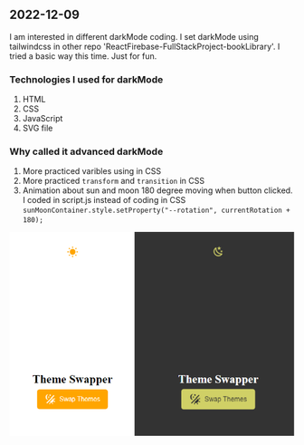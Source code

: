 ## 2022-12-09

I am interested in different darkMode coding. I set darkMode using tailwindcss in other repo 'ReactFirebase-FullStackProject-bookLibrary'. I tried a basic way this time. Just for fun.

### Technologies I used for darkMode

1. HTML
2. CSS
3. JavaScript
4. SVG file

### Why called it advanced darkMode

1. More practiced varibles using in CSS
2. More practiced `transform` and `transition` in CSS
3. Animation about sun and moon 180 degree moving when button clicked. I coded in script.js instead of coding in CSS
   `sunMoonContainer.style.setProperty("--rotation", currentRotation + 180);`

![Screenshot](darkMode.png)
